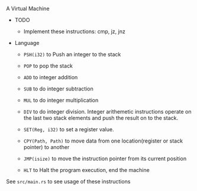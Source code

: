 A Virtual Machine

- TODO
    - Implement these instructions: cmp, jz, jnz

- Language

    - `PSH(i32)` to Push an integer to the stack

    - `POP` to pop the stack

    - `ADD` to integer addition

    - `SUB` to do integer subtraction

    - `MUL` to do integer multiplication

    - `DIV` to do integer division. Integer arithemetic instructions operate on the last two stack elements and push the result on to the stack.

    - `SET(Reg, i32)` to set a register value. 

    - `CPY(Path, Path)` to move data from one location(register or stack pointer) to another

    - `JMP(isize)` to move the instruction pointer from its current position

    - `HLT` to Halt the program execution, end the machine

See `src/main.rs` to see usage of these instructions
